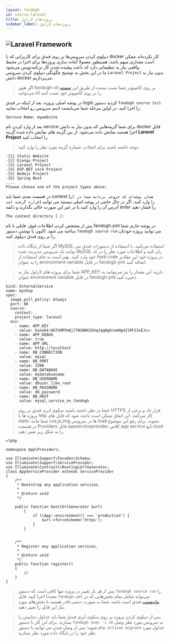 ```yaml
---
layout: fandogh
id: source-laravel
title: پروژه‌های لاراول
sidebar_label: پروژه‌های لاراول 
---
```


## ![Laravel Framework](/img/docs/laravel-framework-banner.png "Laravel Framework")

دیپلوی کردن سرویس‌ها بر روی فندق برای کاربرانی که با docker کار نکرده‌اند ممکن است مقداری مبهم باشد؛ همینطور معمولا آماده سازی پروژه‌ها برای اجرا در محیط واقعی نیاز به تنظیماتی دارد که باعث پیچیده شدن کار برنامه‌نویس می‌شود.\
ما در این بخش به توضیح چگونگی دیپلوی کردن سرویس `Laravel Project` بدون نیاز به دانش docker می‌پردازیم.

> اگر هنوز fandogh-cli بر روی کامپیوتر شما نصب نیست از طریق این [مستند](https://docs.fandogh.cloud/docs/getting-started.html) می‌توانید cli را بر روی کامپیوتر خود نصب کنید.

در پوشه اصلی پروژه، بعد از اینکه در فندق login کردید دستور `fandogh source init‍‍` را اجرا کنید. در اولین مرحله شما می‌بایست اسم سرویس رو انتخاب نمایید.

```
Service Name: mywebsite
```

 بعد از وارد کردن نام service  برای شما گزینه‌هایی که بدون نیاز به دانش docker قابل اجرا هستند نمایش داده می‌شود. از بین گزینه های نمایش داده شده گزینه **Laravel Project** را انتخاب کنید.

>  توجه داشته باشید  برای انتخاب، شماره گزینه مورد نظر را وارد کنید.

```
-[1] Static Website
-[2] Django Project
-[3] Laravel Project
-[4] ASP.NET core Project
-[5] Nodejs Project
-[6] Spring Boot
....
Please choose one of the project types above:

``` 
در قسمت بعدی شما باید context (`همان پوشه‌ای که خروجی برنامه شما در آن قراره گرفته است`) را وارد کنید. اگر در حال حاضر در پوشه اصلی نیستید می توانید آدرس آن را وارد کنید یا در غیر این صورت خالی بگذارید و دکمه enter را فشار دهید.

```
The context directory [.]:
```


پس از مشخص کردن اطلاعات فوق، فایلی با نام fandogh.yml در پوشه جاری شما ساخته می شود. 
اکنون با نوشتن دستور `fandogh source run` می توانید پروژه خودتان را بر روی فندق دیپلوی کنید.

> اگر شما از پایگاه داده MySQL استفاده می‌کنید، با استفاده از دستورات فندق می توانید یک سرویس مدیریت شده MySQL ران کنید و اطلاعات مورد نظر را در کد خود وارد کنید. بهتر است به جای استفاده از hard code در پروژه خود این مقادیر را به عنوان environment variable در فایل fandogh.yml اضافه کنید.  

> شما برای پروژه های لاراول نیاز به  APP_KEY دارید، این مقدار را نیز می‌توانید به عنوان environment variable در فایل fandogh.yml ذخیره کنید.

```
kind: ExternalService
name: myshop
spec:
  image_pull_policy: Always
  port: 80  
  source:
    context: .
    project_type: laravel
  env:
    - name: APP_KEY
      value: base64:HGT49Mfm6j77W2N6K3GXqJqqNgUromHg41lRF23sEJc=
    - name: APP_DEBUG
      value: true
    - name: APP_URL
      value: http://localhost
    - name: DB_CONNECTION
      value: mysql
    - name: DB_PORT
      value: 3306
    - name: DB_DATABASE
      value: mydatabsename
    - name: DB_USERNAME
      value: dbuser_like_root
    - name: DB_PASSWORD
      value: db_password
    - name: DB_HOST
      value: mysql_service_on_fandogh
```



> حتما در نظر داشته باشید سکوی ابری فندق بر روی HTTPS قرار داد و برخی از پروژه ها با http کار می‌کنند. این اتفاق ممکن است باعث شود که فایل های static شما مانند css,js,img ها در سرویس load نشوند. برای رفع این موضوع در قسمت Providers فایل appserviceprovider کلاس app service تابع boot را به شکل زیر تغییر دهید. 

```
<?php

namespace App\Providers;

use Illuminate\Support\Facades\Schema;
use Illuminate\Support\ServiceProvider;
use Illuminate\Contracts\Routing\UrlGenerator;
class AppServiceProvider extends ServiceProvider
{
    /**
     * Bootstrap any application services.
     *
     * @return void
     */

    public function boot(UrlGenerator $url)
        {
            if (\App::environment() === 'production') {
                $url->forceScheme('https');
            }
        }


    /**
     * Register any application services.
     *
     * @return void
     */
    public function register()
    {
        //
    }
}

```

> پس از هر بار تغییر در پروژه تنها کافی است که دستور `fandogh source run` را مجددا اجرا کنید. 
> فایل `fandogh.yml` می‌تواند شامل تمام بخش‌هایی که در [مانیفست](https://docs.fandogh.cloud/docs/service-manifest.html) فندق است باشد، شما به صورت دستی قادر هستید تا بخش‌های مورد نیاز این فایل را تغییر دهید.

> پس از دیپلوی کردن پروژه بر روی سکوی ابری فندق شما باید جداول دیتابیس  را بسازید. برای این کار با دستور `fandogh exec -i sh` به سرویس مورد نظر وصل شوید؛ پس از وصل شدن می توانید با دستور `php artisan migrate`  جداول مورد نظر خود را در پایگاه داده مورد نظر بسازید.
